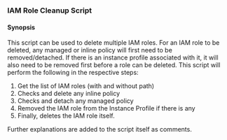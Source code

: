 ### IAM Role Cleanup Script

#### Synopsis
This script can be used to delete multiple IAM roles. For an IAM role to be deleted, any managed or inline policy will first need to be removed/detached. If there is an instance profile associated with it, it will also need to be 
removed first before a role can be deleted.  This script will perform the following in the respective steps:

1. Get the list of IAM roles (with and without path)
2. Checks and delete any inline policy
3. Checks and detach any managed policy
4. Removed the IAM role from the Instance Profile if there is any
5. Finally, deletes the IAM role itself.

Further explanations are added to the script itself as comments.  
